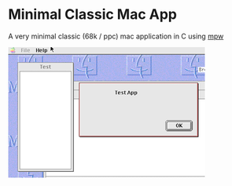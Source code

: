 # Minimal Classic Mac App

 A very minimal classic (68k / ppc) mac application in C using [mpw](https://github.com/ksherlock/mpw)

![Screenshot](screenshot.png)

